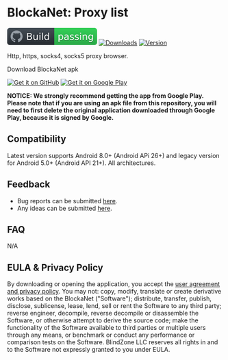# BlockaNet: Proxy list
[![Build status](https://github.com/BlindZoneLLC/BlindZoneLLC/blob/main/badge.svg)](https:/github.com/BlindZoneLLC/blockanet-apk/actions) [![Downloads](https://img.shields.io/github/downloads/BlindZoneLLC/blockanet-apk/total.svg?color=blue?style=flat)](https://BlindZoneLLC/blockanet-apk/releases/latest) [![Version](https://img.shields.io/github/v/release/BlindZoneLLC/blockanet-apk??color=bluelabel=version)](https://BlindZoneLLC/blockanet-apk/releases)

Http, https, socks4, socks5 proxy browser.

Download BlockaNet apk

[<img src="https://raw.githubusercontent.com/andOTP/andOTP/master/assets/badges/get-it-on-github.png" alt="Get it on GitHub" height="80">](https://github.com/BlindZoneLLC/blockanet-apk)
[<img src="https://play.google.com/intl/en_us/badges/images/generic/en_badge_web_generic.png" alt="Get it on Google Play" height="80">](https://play.google.com/store/apps/details?id=com.ddm.blocknet)

**NOTICE: We strongly recommend getting the app from Google Play. Please note that if you are using an apk file from this repository, you will need to first delete the original application downloaded through Google Play, because it is signed by Google.** 
  
## Compatibility
Latest version supports Android 8.0+ (Android APi 26+) and legacy version for Android 5.0+ (Android API 21+). All architectures.

## Feedback 
* Bug reports can be submitted [here](https://github.com/BlindZoneLLC/blockanet-apk/issues).
* Any ideas can be submitted [here](https://github.com//BlindZoneLLC/blockanet-apk/discussions).

## FAQ
N/A

## EULA & Privacy Policy
By downloading or opening the application, you accept the [user agreement and privacy policy](https://blindzone.org/eula). 
You may not: copy, modify, translate or create derivative works based on the  BlockaNet ("Software"); distribute, transfer, publish, disclose, sublicense, lease, lend, sell or rent the Software to any third party; reverse engineer, decompile, reverse decompile or disassemble the Software, or otherwise attempt to derive the source code; make the functionality of the Software available to third parties or multiple users through any means, or benchmark or conduct any performance or comparison tests on the Software. BlindZone LLC reserves all rights in and to the Software not expressly granted to you under EULA.
